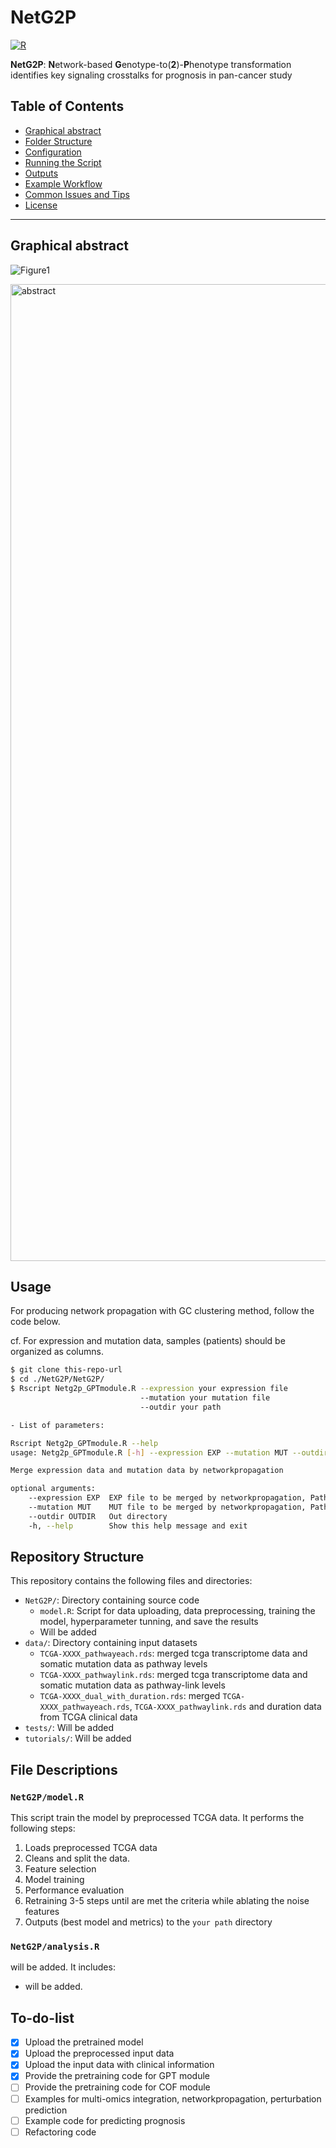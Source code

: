 # NetG2P
[![R](https://img.shields.io/badge/R-%3E%3D%204.3.1-blue)](https://www.r-project.org/)

**NetG2P**: **N**etwork-based **G**enotype-to(**2**)-**P**henotype transformation identifies key signaling crosstalks for prognosis in pan-cancer study

## Table of Contents

- [Graphical abstract](#prerequisites)
- [Folder Structure](#folder-structure)
- [Configuration](#configuration)
- [Running the Script](#running-the-script)
- [Outputs](#outputs)
- [Example Workflow](#example-workflow)
- [Common Issues and Tips](#common-issues-and-tips)
- [License](#license)

---

## Graphical abstract
![Figure1](https://github.com/user-attachments/assets/414ad261-8451-4d07-a5c0-df63ccb23b9c)


<img width="1563" alt="abstract" src="https://github.com/user-attachments/assets/89f97e34-d41c-46af-9884-a162a365e7d8">

## Usage

For producing network propagation with GC clustering method, follow the code below.

cf. For expression and mutation data, samples (patients) should be organized as columns.

```bash
$ git clone this-repo-url
$ cd ./NetG2P/NetG2P/
$ Rscript Netg2p_GPTmodule.R --expression your expression file
                             --mutation your mutation file
                             --outdir your path

- List of parameters:

Rscript Netg2p_GPTmodule.R --help
usage: Netg2p_GPTmodule.R [-h] --expression EXP --mutation MUT --outdir OUTDIR

Merge expression data and mutation data by networkpropagation

optional arguments:
    --expression EXP  EXP file to be merged by networkpropagation, Path to the expression data CSV file or RDS file
    --mutation MUT    MUT file to be merged by networkpropagation, Path to the mutation data CSV file or RDS file
    --outdir OUTDIR   Out directory
    -h, --help        Show this help message and exit
```

## Repository Structure

This repository contains the following files and directories:

- `NetG2P/`: Directory containing source code
  - `model.R`: Script for data uploading, data preprocessing, training the model, hyperparameter tunning, and save the results
  - Will be added 
- `data/`: Directory containing input datasets
  - `TCGA-XXXX_pathwayeach.rds`: merged tcga transcriptome data and somatic mutation data as pathway levels
  - `TCGA-XXXX_pathwaylink.rds`: merged tcga transcriptome data and somatic mutation data as pathway-link levels
  - `TCGA-XXXX_dual_with_duration.rds`: merged `TCGA-XXXX_pathwayeach.rds`, `TCGA-XXXX_pathwaylink.rds` and duration data from TCGA clinical data
- `tests/`: Will be added 
- `tutorials/`: Will be added 

## File Descriptions

### `NetG2P/model.R`
This script train the model by preprocessed TCGA data. It performs the following steps:
1. Loads preprocessed TCGA data
2. Cleans and split the data.
3. Feature selection
4. Model training
5. Performance evaluation
6. Retraining 3-5 steps until are met the criteria while ablating the noise features
7. Outputs (best model and metrics) to the `your path` directory

### `NetG2P/analysis.R`
will be added. It includes:
- will be added.

## To-do-list
- [x] Upload the pretrained model
- [x] Upload the preprocessed input data
- [x] Upload the input data with clinical information
- [x] Provide the pretraining code for GPT module
- [ ] Provide the pretraining code for COF module
- [ ] Examples for multi-omics integration, networkpropagation, perturbation prediction
- [ ] Example code for predicting prognosis
- [ ] Refactoring code
